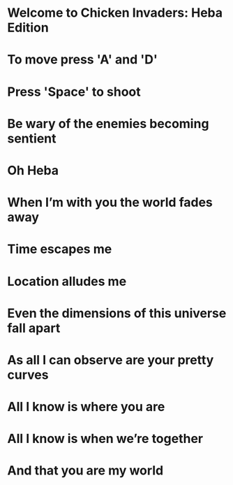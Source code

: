 #
# Welcome to Chicken Invaders: Heba Edition
# To move press 'A' and 'D'
# Press 'Space' to shoot
# Be wary of the enemies becoming sentient 
#
# Oh Heba
# When I’m with you the world fades away
# Time escapes me
# Location alludes me
# Even the dimensions of this universe fall apart
# As all I can observe are your pretty curves 
# All I know is where you are 
# All I know is when we’re together
# And that you are my world 

